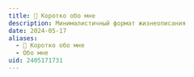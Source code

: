 ```yaml
---
title: 🧑 Коротко обо мне
description: Минималистичный формат жизнеописания
date: 2024-05-17
aliases:
  - 🧑 Коротко обо мне
  - Обо мне
uid: 2405171731
---
```

